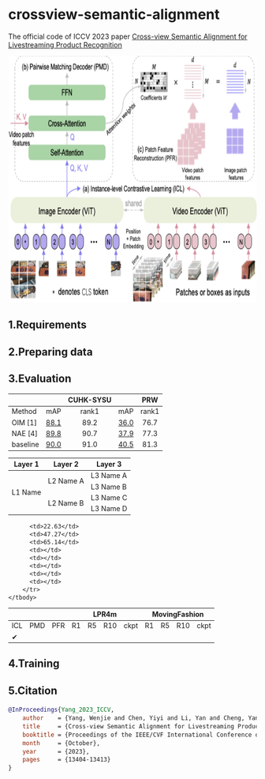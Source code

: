 # crossview-semantic-alignment

The official code of ICCV 2023 paper
[Cross-view Semantic Alignment for Livestreaming Product Recognition](https://openaccess.thecvf.com/content/ICCV2023/html/Yang_Cross-view_Semantic_Alignment_for_Livestreaming_Product_Recognition_ICCV_2023_paper.html)
<p align="center">
  <img width="800" height="500" src="./images/model.png">
</p>

## 1.Requirements

## 2.Preparing data

## 3.Evaluation

| |    | CUHK-SYSU  |  | PRW |
| ---- |  :----:  | :----:  | :----:  | :----:  |
| Method |  mAP   | rank1  | mAP   | rank1  |
| OIM [1] | [88.1](https://drive.google.com/file/d/1Im4o0d7hytno-aycSDPHgNkxnJN785v0/view?usp=sharing)  | 89.2 | [36.0](https://drive.google.com/file/d/1l7eKIwOYJxEopguMk_tl8bKQW0f83PJv/view?usp=sharing) | 76.7 |
| NAE [4] | [89.8](https://drive.google.com/file/d/1mCCEnvwQC8Ckn7ElIJFMGqvfZMD6MX1P/view?usp=sharing)  | 90.7 | [37.9](https://drive.google.com/file/d/1zUGlmIoScRR_qFhDGdl8jtmR9cy3YrBF/view?usp=sharing) | 77.3 |
| baseline | [90.0](https://drive.google.com/file/d/17ViFt0rFNXupSNri1DvEhSFpebtqa4Xl/view?usp=sharing) | 91.0 | [40.5](https://drive.google.com/file/d/1H3f2C5GplCxxsxtKgdtdzRsX9mincwC8/view?usp=sharing) | 81.3 |

<table>
    <thead>
        <tr>
            <th>Layer 1</th>
            <th>Layer 2</th>
            <th>Layer 3</th>
        </tr>
    </thead>
    <tbody>
        <tr>
            <td rowspan=4>L1 Name</td>
            <td rowspan=2>L2 Name A</td>
            <td>L3 Name A</td>
        </tr>
        <tr>
            <td>L3 Name B</td>
        </tr>
        <tr>
            <td rowspan=2>L2 Name B</td>
            <td>L3 Name C</td>
        </tr>
        <tr>
            <td>L3 Name D</td>
        </tr>
    </tbody>
</table>


<table>
    <thead>
        <tr>
            <th colspan=3></th>
            <th colspan=4>LPR4m</th>
            <th colspan=4>MovingFashion</th>
        </tr>
    </thead>
    <tbody>
        <tr>
            <td>ICL</td>
            <td>PMD</td>
            <td>PFR</td>
            <td>R1</td>
            <td>R5</td>
            <td>R10</td>
            <td>ckpt</td>
            <td>R1</td>
            <td>R5</td>
            <td>R10</td>
            <td>ckpt</td>
        </tr>
        <tr>
          <td>&#10004</td>
          <td></td>
          <td></td>
          
          <td>22.63</td>
          <td>47.27</td>
          <td>65.14</td>
          <td></td>
          <td></td>
          <td></td>
          <td></td>
          <td></td>
        </tr>
    </tbody>
</table>

## 4.Training

## 5.Citation

```bibtex
@InProceedings{Yang_2023_ICCV,
    author    = {Yang, Wenjie and Chen, Yiyi and Li, Yan and Cheng, Yanhua and Liu, Xudong and Chen, Quan and Li, Han},
    title     = {Cross-view Semantic Alignment for Livestreaming Product Recognition},
    booktitle = {Proceedings of the IEEE/CVF International Conference on Computer Vision (ICCV)},
    month     = {October},
    year      = {2023},
    pages     = {13404-13413}
}
``` 
